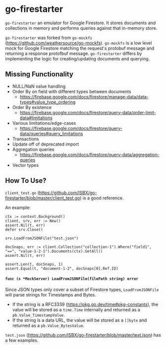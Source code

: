 # go-firestarter

`go-firestarter` an emulator for Google Firestore. It stores documents and collections in memory and performs queries against that in-memory store.

`go-firestarter` was forked from `go-mockfs` (https://github.com/weathersource/go-mockfs). `go-mockfs` is a low level mock for Google Firestore matching the request's protobuf message and returning a response protofbuf message. `go-firestarter` differs by implementing the logic for creating/updating documents and querying.

## Missing Functionality
* NULL/NaN value handling
* Order By on field with different types between documents
  * https://firebase.google.com/docs/firestore/manage-data/data-types#value_type_ordering
* Order By existence
  * https://firebase.google.com/docs/firestore/query-data/order-limit-data#limitations
* Various limitations/edge-cases
  * https://firebase.google.com/docs/firestore/query-data/queries#query_limitations
* Transactions
* Update off of deprecated import
* Aggregation queries
  * https://firebase.google.com/docs/firestore/query-data/aggregation-queries
* Vector types

## How To Use?
`client_test.go` (https://github.com/ISBX/go-firestarter/blob/master/client_test.go) is a good reference.

An example:
```
ctx := context.Background()
client, srv, err := New()
assert.Nil(t, err)
defer srv.Close()

srv.LoadFromJSONFile("test.json")

docSnaps, err := client.Collection("collection-1").Where("field1", "==", "value-1-2-1").Documents(ctx).GetAll()
assert.Nil(t, err)

assert.Len(t, docSnaps, 1)
assert.Equal(t, "document-1-2", docSnaps[0].Ref.ID)
```

#### `func (s *MockServer) LoadFromJSONFile(filePath string) error`
Since JSON types only cover a subset of Firestore types, `LoadFromJSONFile` will parse strings for Timestamps and Bytes.
* If the string is a RFC3339 (https://pkg.go.dev/time#pkg-constants), the value will be stored as a `time.Time` internally and returned as a `pb.Value_TimestampValue`.
* If the string is a data URL, the value will be stored as a `[]byte` and returned as a `pb.Value_BytesValue`.

`test.json` (https://github.com/ISBX/go-firestarter/blob/master/test.json) has a few examples.